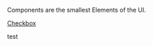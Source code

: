 [//]: # (title: Components)

Components are the smallest Elements of the UI.

[Checkbox](Checkbox.md)

test